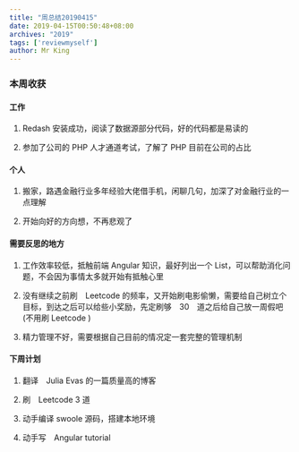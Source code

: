 ```yaml
---
title: "周总结20190415"
date: 2019-04-15T00:50:48+08:00
archives: "2019"
tags: ['reviewmyself']
author: Mr King
---
```


### 本周收获

#### 工作

1. Redash 安装成功，阅读了数据源部分代码，好的代码都是易读的

2. 参加了公司的 PHP 人才通道考试，了解了 PHP 目前在公司的占比

#### 个人

1. 搬家，路遇金融行业多年经验大佬借手机，闲聊几句，加深了对金融行业的一点理解

2. 开始向好的方向想，不再悲观了

#### 需要反思的地方

1. 工作效率较低，抵触前端 Angular 知识，最好列出一个 List，可以帮助消化问题，不会因为事情太多就开始有抵触心里

2. 没有继续之前刷　Leetcode 的频率，又开始刷电影偷懒，需要给自己树立个目标，到达之后可以给些小奖励，先定刷够　30　道之后给自己放一周假吧(不用刷 Leetcode )

3. 精力管理不好，需要根据自己目前的情况定一套完整的管理机制


#### 下周计划

1. 翻译　Julia Evas 的一篇质量高的博客

2. 刷　Leetcode 3 道

3. 动手编译 swoole 源码，搭建本地环境

4. 动手写　Angular tutorial